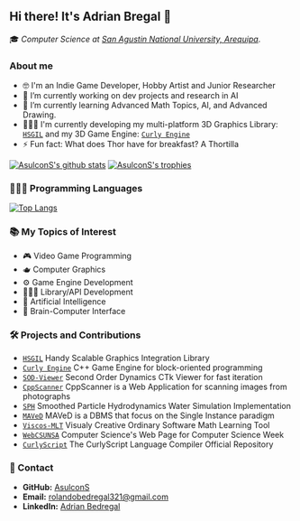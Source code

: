 ## Hi there! It's Adrian Bregal 👋

🎓 _Computer Science at [San Agustin National University, Arequipa](https://www.unsa.edu.pe/en/)_.

### About me

- 🤓 I'm an Indie Game Developer, Hobby Artist and Junior Researcher
- 🔭 I’m currently working on dev projects and research in AI
- 🌱 I’m currently learning Advanced Math Topics, AI, and Advanced Drawing.
- 👨🏻‍💻 I'm currently developing my multi-platform 3D Graphics Library: [`HSGIL`](https://github.com/AsulconS/HSGIL) and my 3D Game Engine: [`Curly Engine`](https://github.com/AsulconS/Curly-Engine)
- ⚡ Fun fact: What does Thor have for breakfast? A Thortilla

[![AsulconS's github stats](https://github-readme-stats.vercel.app/api?username=AsulconS&show_icons=true&count_private=true&theme=tokyonight)](#)
[![AsulconS's trophies](https://github-profile-trophy.vercel.app/?username=AsulconS&theme=tokyonight&&column=-1&margin-w=8)](#)

### 👨🏻‍💻 Programming Languages

[![Top Langs](https://github-readme-stats.vercel.app/api/top-langs/?username=AsulconS&layout=compact&langs_count=8&theme=tokyonight)](#)

### 📚 My Topics of Interest

- 🎮 Video Game Programming
- 🫖 Computer Graphics
- ⚙️ Game Engine Development
- 👨🏻‍💻 Library/API Development
- 🤖 Artificial Intelligence
- 🧠 Brain-Computer Interface

### 🛠️ Projects and Contributions

- [`HSGIL`](https://github.com/AsulconS/HSGIL) Handy Scalable Graphics Integration Library
- [`Curly Engine`](https://github.com/AsulconS/Curly-Engine) C++ Game Engine for block-oriented programming
- [`SOD-Viewer`](https://github.com/AsulconS/SOD-Viewer) Second Order Dynamics CTk Viewer for fast iteration
- [`CppScanner`](https://github.com/AsulconS/CppScanner) CppScanner is a Web Application for scanning images from photographs
- [`SPH`](https://github.com/AsulconS/SPH) Smoothed Particle Hydrodynamics Water Simulation Implementation
- [`MAVeD`](https://github.com/AsulconS/MAVeD) MAVeD is a DBMS that focus on the Single Instance paradigm
- [`Viscos-MLT`](https://github.com/AsulconS/Viscos-MLT) Visualy Creative Ordinary Software Math Learning Tool
- [`WebCSUNSA`](https://github.com/lehi10/webCsUNSA) Computer Science's Web Page for Computer Science Week
- [`CurlyScript`](https://github.com/AsulconS/CurlyScript-Compiler) The CurlyScript Language Compiler Official Repository

### 📩 Contact

- **GitHub:** [AsulconS](https://github.com/AsulconS)
- **Email:** [rolandobedregal321@gmail.com](mailto:rolandobedregal321@gmail.com)
- **LinkedIn:** [Adrian Bedregal](https://www.linkedin.com/in/adrian-bedregal)

<!--
**AsulconS/AsulconS** is a ✨ _special_ ✨ repository because its `README.md` (this file) appears on your GitHub profile.

Here are some ideas to get you started:

- 🔭 I’m currently working on ...
- 🌱 I’m currently learning ...
- 👯 I’m looking to collaborate on ...
- 🤔 I’m looking for help with ...
- 💬 Ask me about ...
- 📫 How to reach me: ...
- 😄 Pronouns: ...
- ⚡ Fun fact: ...
-->
